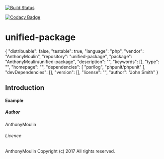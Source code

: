 
[![Build Status](https://travis-ci.org/AnthonyMoulin/unified-package.svg?branch=master)](https://travis-ci.org/AnthonyMoulin/unified-package)

[![Codacy Badge](https://api.codacy.com/project/badge/Grade/0a8779605f9847cc8d7df40dc5b306ab)](https://www.codacy.com/app/AnthonyMoulin/unified-package?utm_source=github.com&amp;utm_medium=referral&amp;utm_content=AnthonyMoulin/unified-package&amp;utm_campaign=Badge_Grade)

# unified-package

{
    "distribuable": false,
    "testable": true,
    "language": "php",
    "vendor": "AnthonyMoulin",
    "repository": "unified-package",
    "package": "AnthonyMoulin\/unified-package",
    "description": "",
    "keywords": [],
    "type": "",
    "homepage": "",
    "dependencies": [
        "psr\/log",
        "phpunit\/phpunit"
    ],
    "devDependencies": [],
    "version": [],
    "license": "",
    "author": "John Smith"
}





## Introduction








#### Example



##### Author

AnthonyMoulin

###### Licence

AnthonyMoulin Copyright (c) 2017 All rights reserved.
